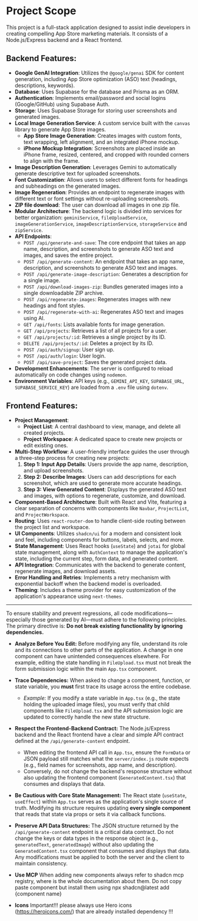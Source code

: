 # Project Scope

This project is a full-stack application designed to assist indie developers in creating compelling App Store marketing materials. It consists of a Node.js/Express backend and a React frontend.

## Backend Features:

-   **Google GenAI Integration**: Utilizes the `@google/genai` SDK for content generation, including App Store optimization (ASO) text (headings, descriptions, keywords).
-   **Database**: Uses Supabase for the database and Prisma as an ORM.
-   **Authentication**: Implements email/password and social logins (Google/GitHub) using Supabase Auth.
-   **Storage**: Uses Supabase Storage for storing user screenshots and generated images.
-   **Local Image Generation Service**: A custom service built with the `canvas` library to generate App Store images.
    -   **App Store Image Generation**: Creates images with custom fonts, text wrapping, left alignment, and an integrated iPhone mockup.
    -   **iPhone Mockup Integration**: Screenshots are placed inside an iPhone frame, resized, centered, and cropped with rounded corners to align with the frame.
-   **Image Description Generation**: Leverages Gemini to automatically generate descriptive text for uploaded screenshots.
-   **Font Customization**: Allows users to select different fonts for headings and subheadings on the generated images.
-   **Image Regeneration**: Provides an endpoint to regenerate images with different text or font settings without re-uploading screenshots.
-   **ZIP file download**: The user can download all images in one zip file.
-   **Modular Architecture**: The backend logic is divided into services for better organization: `geminiService`, `fileUploadService`, `imageGenerationService`, `imageDescriptionService`, `storageService` and `zipService`.
-   **API Endpoints**:
    -   `POST /api/generate-and-save`: The core endpoint that takes an app name, description, and screenshots to generate ASO text and images, and saves the entire project.
    -   `POST /api/generate-content`: An endpoint that takes an app name, description, and screenshots to generate ASO text and images.
    -   `POST /api/generate-image-description`: Generates a description for a single image.
    -   `POST /api/download-images-zip`: Bundles generated images into a single downloadable ZIP archive.
    -   `POST /api/regenerate-images`: Regenerates images with new headings and font styles.
    -   `POST /api/regenerate-with-ai`: Regenerates ASO text and images using AI.
    -   `GET /api/fonts`: Lists available fonts for image generation.
    -   `GET /api/projects`: Retrieves a list of all projects for a user.
    -   `GET /api/projects/:id`: Retrieves a single project by its ID.
    -   `DELETE /api/projects/:id`: Deletes a project by its ID.
    -   `POST /api/auth/signup`: User sign up.
    -   `POST /api/auth/login`: User login.
    -   `POST /api/save-project`: Saves the generated project data.
-   **Development Enhancements**: The server is configured to reload automatically on code changes using `nodemon`.
-   **Environment Variables**: API keys (e.g., `GEMINI_API_KEY`, `SUPABASE_URL`, `SUPABASE_SERVICE_KEY`) are loaded from a `.env` file using `dotenv`.

## Frontend Features:

-   **Project Management**:
    -   **Project List**: A central dashboard to view, manage, and delete all created projects.
    -   **Project Workspace**: A dedicated space to create new projects or edit existing ones.
-   **Multi-Step Workflow**: A user-friendly interface guides the user through a three-step process for creating new projects:
    1.  **Step 1: Input App Details**: Users provide the app name, description, and upload screenshots.
    2.  **Step 2: Describe Images**: Users can add descriptions for each screenshot, which are used to generate more accurate headings.
    3.  **Step 3: View Generated Content**: Displays the generated ASO text and images, with options to regenerate, customize, and download.
-   **Component-Based Architecture**: Built with React and Vite, featuring a clear separation of concerns with components like `Navbar`, `ProjectList`, and `ProjectWorkspace`.
-   **Routing**: Uses `react-router-dom` to handle client-side routing between the project list and workspace.
-   **UI Components**: Utilizes `shadcn/ui` for a modern and consistent look and feel, including components for buttons, labels, selects, and more.
-   **State Management**: Uses React hooks (`useState`) and `jotai` for global state management, along with `AuthContext` to manage the application's state, including the current step, form data, and generated content.
-   **API Integration**: Communicates with the backend to generate content, regenerate images, and download assets.
-   **Error Handling and Retries**: Implements a retry mechanism with exponential backoff when the backend model is overloaded.
-   **Theming**: Includes a theme provider for easy customization of the application's appearance using `next-themes`.

---

To ensure stability and prevent regressions, all code modifications—especially those generated by AI—must adhere to the following principles. The primary directive is: **Do not break existing functionality by ignoring dependencies.**

-   **Analyze Before You Edit:** Before modifying any file, understand its role and its connections to other parts of the application. A change in one component can have unintended consequences elsewhere. For example, editing the state handling in `FileUpload.tsx` must not break the form submission logic within the main `App.tsx` component.

-   **Trace Dependencies:** When asked to change a component, function, or state variable, you **must** first trace its usage across the entire codebase.
    -   *Example:* If you modify a state variable in `App.tsx` (e.g., the state holding the uploaded image files), you must verify that child components like `FileUpload.tsx` and the API submission logic are updated to correctly handle the new state structure.

-   **Respect the Frontend-Backend Contract:** The Node.js/Express backend and the React frontend have a clear and simple API contract defined at the `/api/generate-content` endpoint.
    -   When editing the frontend API call in `App.tsx`, ensure the `FormData` or JSON payload still matches what the `server/index.js` route expects (e.g., field names for screenshots, app name, and description).
    -   Conversely, do not change the backend's response structure without also updating the frontend component (`GeneratedContent.tsx`) that consumes and displays that data.

-   **Be Cautious with Core State Management:** The React state (`useState`, `useEffect`) within `App.tsx` serves as the application's single source of truth. Modifying its structure requires updating **every single component** that reads that state via props or sets it via callback functions.

-   **Preserve API Data Structures:** The JSON structure returned by the `/api/generate-content` endpoint is a critical data contract. Do not change the keys or data types in the response object (e.g., `generatedText`, `generatedImage`) without also updating the `GeneratedContent.tsx` component that consumes and displays that data. Any modifications must be applied to both the server and the client to maintain consistency.

-  **Use MCP** When adding new components always refer to shadcn mcp registry, where is the whole documentation about them. Do not copy paste component but install them using npx shadcn@latest add {component name}

- **Icons** Important!!! please always use Hero icons (https://heroicons.com/) that are already installed dependency !!!